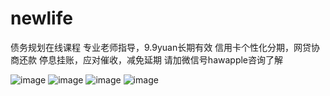 # newlife
债务规划在线课程
专业老师指导，9.9yuan长期有效
信用卡个性化分期，网贷协商还款
停息挂账，应对催收，减免延期
请加微信号hawapple咨询了解

![image](https://github.com/gongzenghui/newlife/blob/main/%E7%99%BB%E5%BD%95%E6%B3%A8%E5%86%8C%E9%A1%B5%E9%9D%A2.jpg)
![image](https://github.com/gongzenghui/newlife/blob/main/%E9%A6%96%E9%A1%B5.jpg)
![image](https://github.com/gongzenghui/newlife/blob/main/%E6%90%9C%E7%B4%A2%E9%A1%B5.jpg)
![image](https://github.com/gongzenghui/newlife/blob/main/%E8%AF%A6%E6%83%85%E9%A1%B5.jpg)


